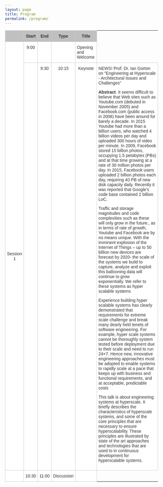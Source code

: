 ```yaml
---
layout: page
title: Program
permalink: /program/
---
```



<style type="text/css">
.tg  {border-collapse:collapse;border-spacing:0;border-color:#ccc;}
.tg td{font-family:Arial, sans-serif;font-size:14px;padding:10px 5px;border-style:solid;border-width:1px;overflow:hidden;word-break:normal;border-color:#ccc;color:#333;background-color:#fff;}
.tg th{font-family:Arial, sans-serif;font-size:14px;font-weight:normal;padding:10px 5px;border-style:solid;border-width:1px;overflow:hidden;word-break:normal;border-color:#ccc;color:#333;background-color:#f0f0f0;}
.tg .tg-uqo3{background-color:#efefef;text-align:center;vertical-align:top}
.tg .tg-s6z2{text-align:center}
.tg .tg-baqh{text-align:center;vertical-align:top}
.tg .tg-yzt1{background-color:#efefef;vertical-align:top}
.tg .tg-le8v{background-color:#c0c0c0;vertical-align:top}
.tg .tg-u1yq{font-weight:bold;background-color:#c0c0c0;text-align:center;vertical-align:top}
.tg .tg-yw4l{vertical-align:top}
</style>
<table class="tg">
<tr>
<th class="tg-le8v"><br></th>
<th class="tg-u1yq">Start</th>
<th class="tg-u1yq">End</th>
<th class="tg-u1yq">Type</th>
<th class="tg-u1yq">Title</th>
</tr>
<tr>
<td class="tg-s6z2" rowspan="2">Session 1<br></td>
<td class="tg-baqh">9:00<br></td>
<td class="tg-baqh"></td>
<td class="tg-baqh"></td>
<td class="tg-yw4l">Opening and Welcome</td>
</tr>
<tr>
<td class="tg-baqh"></td>
<td class="tg-baqh">9:30</td>
<td class="tg-baqh">10:15</td>
<td class="tg-baqh">Keynote</td>
<td class="tg-yw4l">NEWS! Prof. Dr. Ian Gorton on "Engineering at Hyperscale - Architectural Issues and Challenges"
  
<b>Abstract</b>. It seems difficult to believe that Web sites such as Youtube.com
(debuted in November 2005) and Facebook.com (public access in 2006) have
been around for barely a decade. In 2015 Youtube had more than a billion
users, who watched 4 billion videos per day and uploaded 300 hours of
video per minute. In 2009, Facebook stored 15 billion photos, occupying
1.5 petabytes (PBs) and at that time growing at a rate of 30 million
photos per day. In 2015, Facebook users uploaded 2 billion photos each
day, requiring 40 PB of new disk capacity daily. Recently it was
reported that Google’s code base contained 2 billion LoC.

Traffic and storage magnitudes and code complexities  such as these will
only grow in the future., as in terms of rate of growth, Youtube and
Facebook are by no means unique. With the imminent explosion of the
Internet of Things – up to 50 billion new devices are forecast by 2020-
the scale of the systems we build to capture, analyze and exploit this
ballooning data will continue to grow exponentially. We refer to these
systems as hyper scalable systems

Experience building hyper scalable systems has clearly demonstrated that
requirements for extreme scale challenge and break many dearly held
tenets of software engineering. For example, hyper scale systems cannot
be thoroughly system tested before deployment due to their scale and
need to run 24×7. Hence new, innovative engineering approaches must be
adopted to enable systems to rapidly scale at a pace that keeps up with
business and functional requirements, and at acceptable, predictable costs

This talk is about engineering systems at hyperscale. It briefly
describes the characteristics of hyperscale systems, and some of the
core principles that are necessary to ensure hyperscalability. These
principles are illustrated by state of the art approaches and
technologies that are used to in continuous development for
hyperscalable systems.  
</td>
</tr>
<tr>
<td class="tg-baqh"></td>
<td class="tg-baqh">10:30</td>
<td class="tg-baqh">11:00</td>
<td class="tg-baqh">Discussion</td>
<td class="tg-yw4l"></td>
</tr>
</table>
